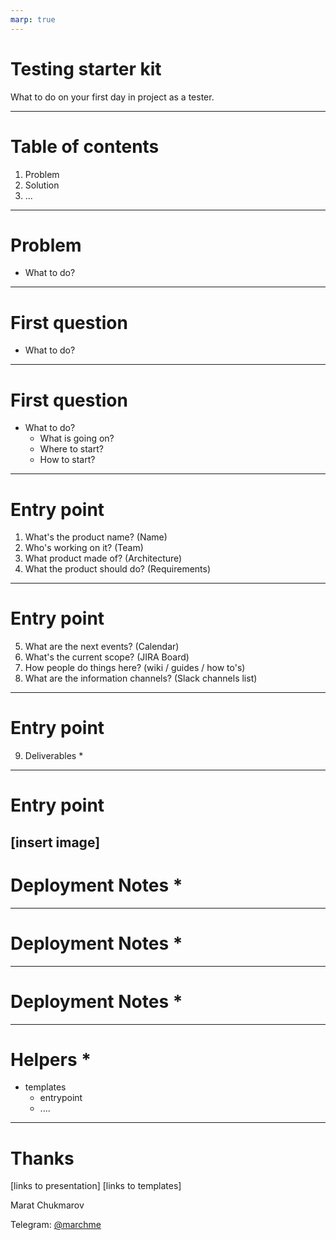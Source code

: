 ```yaml
---
marp: true
---
```

#  Testing starter kit

What to do on your first day in project as a tester.

---
<!-- paginate: true -->
# Table of contents

1. Problem
2. Solution
3. ...
---
# Problem

- What to do?

---

# First question

- What to do?

---

# First question

- What to do?
  - What is going on?
  - Where to start?
  - How to start?

---
# Entry point

1. What's the product name? (Name)
2. Who's working on it? (Team)
3. What product made of? (Architecture)
4. What the product should do? (Requirements)


---
# Entry point

5. What are the next events? (Calendar)
6. What's the current scope? (JIRA Board)
7. How people do things here? (wiki / guides / how to's)
8. What are the information channels? (Slack channels list)

---
# Entry point

9. Deliverables *
---
# Entry point
[insert image]
----
# Deployment Notes *

----
# Deployment Notes *

----
# Deployment Notes *

----
# Helpers  *
- templates
  - entrypoint
  - ....

----
# Thanks

[links to presentation]
[links to templates]

Marat Chukmarov

Telegram: [@marchme](https://t.me/marchme)
